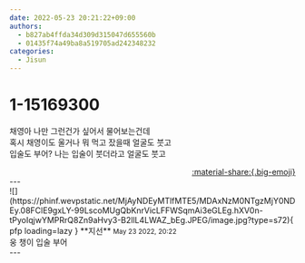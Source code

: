 ```yaml
---
date: 2022-05-23 20:21:22+09:00
authors:
  - b827ab4ffda34d309d315047d655560b
  - 01435f74a49ba8a519705ad242348232
categories:
  - Jisun
---
```


# 1-15169300

<div class="post-container" markdown="1">
<div class="content-container md-sidebar__scrollwrap" markdown="1">

채영아 나만 그런건가 싶어서 물어보는건데<br>혹시 채영이도 울거나 뭐 먹고 잤을때 얼굴도 붓고<br>입술도 부어? 나는 입술이 붓더라고 얼굴도 붓고

</div>
</div>

<div style="text-align: right;" markdown="1">
<a href="https://weverse.io/fromis9/fanpost/1-15169300" style="text-align: right;">:material-share:{.big-emoji}</a>
</div>
---

<div class="comments-container md-sidebar__scrollwrap" markdown="1">
<div class="comment" markdown="1">
<div class='id-container' markdown="1">
![](https://phinf.wevpstatic.net/MjAyNDEyMTlfMTE5/MDAxNzM0NTgzMjY0NDEy.08FClE9gxLY-99LscoMUgQbKnrVicLFFWSqmAi3eGLEg.hXV0n-tPyoIqjwYMPRrQ8Zn9aHvy3-B2llL4LWAZ_bEg.JPEG/image.jpg?type=s72){ pfp loading=lazy }
**<span class="artist">지선</span>** <small>May 23 2022, 20:22</small><br>
</div>
<div class='comment-body' markdown="1">
웅 챙이 입술 부어
</div>
</div>
</div>
---
